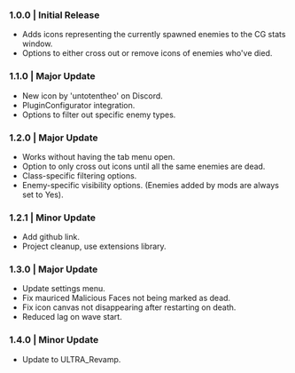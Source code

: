### 1.0.0 | Initial Release
- Adds icons representing the currently spawned enemies to the CG stats window.
- Options to either cross out or remove icons of enemies who've died.
### 1.1.0 | Major Update
- New icon by 'untotentheo' on Discord.
- PluginConfigurator integration.
- Options to filter out specific enemy types.
### 1.2.0 | Major Update
- Works without having the tab menu open.
- Option to only cross out icons until all the same enemies are dead.
- Class-specific filtering options.
- Enemy-specific visibility options. (Enemies added by mods are always set to Yes).
### 1.2.1 | Minor Update
- Add github link.
- Project cleanup, use extensions library.
### 1.3.0 | Major Update
- Update settings menu.
- Fix mauriced Malicious Faces not being marked as dead.
- Fix icon canvas not disappearing after restarting on death.
- Reduced lag on wave start.
### 1.4.0 | Minor Update
- Update to ULTRA_Revamp.